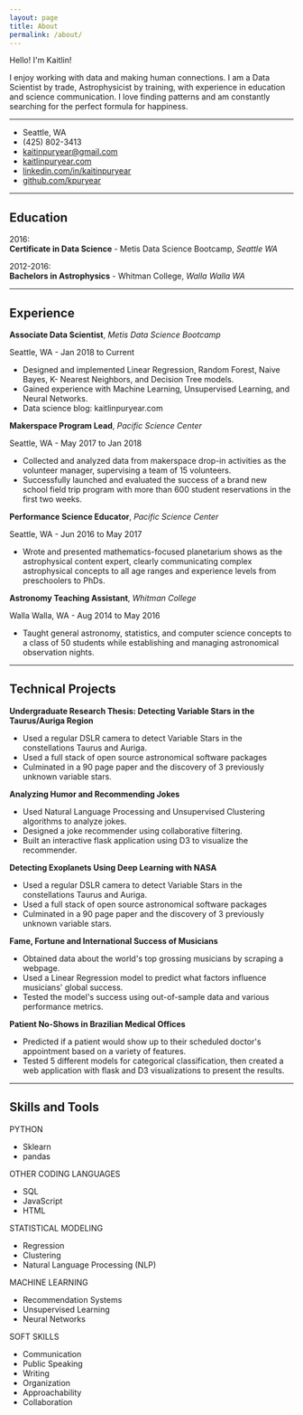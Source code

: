 ```yaml
---
layout: page
title: About
permalink: /about/
---
```


Hello! I'm Kaitlin! 

I enjoy working with data and making human connections. I am a Data Scientist by trade, Astrophysicist by training, with experience in education and science communication. I love finding patterns and am constantly searching for the perfect formula for happiness.

---   
- Seattle, WA
- (425) 802-3413
- kaitinpuryear@gmail.com
- [kaitlinpuryear.com](http://kaitlinpuryear.com)
- [linkedin.com/in/kaitinpuryear](http://www.linkedin.com/in/kaitinpuryear)
- [github.com/kpuryear](https://github.com/kpuryear)

-------------------     

Education
---------

2016:   
**Certificate in Data Science** 
    - Metis Data Science Bootcamp,  *Seattle WA*

2012-2016:   
**Bachelors in Astrophysics** 
    - Whitman College,  *Walla Walla WA*

----

Experience
---------

**Associate Data Scientist**, *Metis Data Science Bootcamp*

Seattle, WA - Jan 2018 to Current

- Designed and implemented Linear Regression, Random Forest, Naive Bayes, K- Nearest Neighbors, and Decision Tree models. 
- Gained experience with Machine Learning, Unsupervised Learning, and Neural Networks.
- Data science blog: kaitlinpuryear.com


**Makerspace Program Lead**, *Pacific Science Center*

Seattle, WA - May 2017 to Jan 2018

- Collected and analyzed data from makerspace drop-in activities as the volunteer manager, supervising a team of 15 volunteers. 
- Successfully launched and evaluated the success of a brand new school field trip program with more than 600 student reservations in the first two weeks.

**Performance Science Educator**, *Pacific Science Center*

Seattle, WA - Jun 2016 to May 2017

- Wrote and presented mathematics-focused planetarium shows as the astrophysical content expert, clearly communicating complex astrophysical concepts to all age ranges and experience levels from preschoolers to PhDs.

**Astronomy Teaching Assistant**, *Whitman College*

Walla Walla, WA - Aug 2014 to May 2016

- Taught general astronomy, statistics, and computer science concepts to a class of 50 students while establishing and managing astronomical observation nights.

----

Technical Projects
--------------------


**Undergraduate Research Thesis: Detecting Variable Stars in the Taurus­/Auriga Region**
- Used a regular DSLR camera to detect Variable Stars in the constellations Taurus and Auriga.
- Used a full stack of open source astronomical software packages
- Culminated in a 90 page paper and the discovery of 3 previously unknown variable stars.

**Analyzing Humor and Recommending Jokes**
- Used Natural Language Processing and Unsupervised Clustering algorithms to analyze jokes.
- Designed a joke recommender using collaborative filtering.
- Built an interactive flask application using D3 to visualize the recommender.

**Detecting Exoplanets Using Deep Learning with NASA**
- Used a regular DSLR camera to detect Variable Stars in the constellations Taurus and Auriga.
- Used a full stack of open source astronomical software packages
- Culminated in a 90 page paper and the discovery of 3 previously unknown variable stars.

**Fame, Fortune and International Success of Musicians**
- Obtained data about the world's top grossing musicians by scraping a webpage.
- Used a Linear Regression model to predict what factors influence musicians' global success. 
- Tested the model's success using out-of-sample data and various performance metrics.

**Patient No-Shows in Brazilian Medical Offices**
- Predicted if a patient would show up to their scheduled doctor's appointment based on a variety of features.
- Tested 5 different models for categorical classification, then created a web application with flask and D3 visualizations to present the results.

----

Skills and Tools
----------------------------------------
PYTHON
- Sklearn 
- pandas

OTHER CODING LANGUAGES
- SQL 
- JavaScript 
- HTML

STATISTICAL MODELING
- Regression
- Clustering
- Natural Language Processing (NLP)

MACHINE LEARNING
- Recommendation Systems 
- Unsupervised Learning 
- Neural Networks

SOFT SKILLS
- Communication 
- Public Speaking 
- Writing 
- Organization 
- Approachability 
- Collaboration

